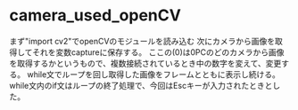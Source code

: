 # camera_used_openCV
まず"import cv2"でopenCVのモジュールを読み込む
次にカメラから画像を取得してそれを変数captureに保存する。
ここの(0)は0PCのどのカメラから画像を取得するかというもので、複数接続されているとき中の数字を変えて、変更する。
while文でループを回し取得した画像をフレームとともに表示し続ける。
while文内のif文はループの終了処理で、今回はEscキーが入力されたときとした。
